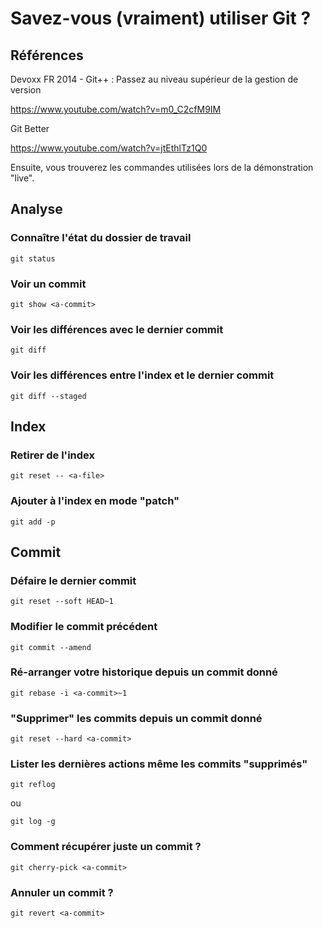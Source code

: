 # Savez-vous (vraiment) utiliser Git ?

## Références

Devoxx FR 2014 - Git++ : Passez au niveau supérieur de la gestion de version

https://www.youtube.com/watch?v=m0_C2cfM9IM

Git Better

https://www.youtube.com/watch?v=jtEthlTz1Q0


Ensuite, vous trouverez les commandes utilisées lors de la démonstration "live".

## Analyse

### Connaître l'état du dossier de travail

`git status`

### Voir un commit

`git show <a-commit>`

### Voir les différences avec le dernier commit

`git diff`

### Voir les différences entre l'index et le dernier commit

`git diff --staged`

## Index

### Retirer de l'index

`git reset -- <a-file>`

### Ajouter à l'index en mode "patch"

`git add -p`

## Commit

### Défaire le dernier commit

`git reset --soft HEAD~1`

### Modifier le commit précédent

`git commit --amend`

### Ré-arranger votre historique depuis un commit donné

`git rebase -i <a-commit>~1`

### "Supprimer" les commits depuis un commit donné

`git reset --hard <a-commit>`

### Lister les dernières actions même les commits "supprimés"

`git reflog`

ou

`git log -g`

### Comment récupérer juste un commit ?

`git cherry-pick <a-commit>`

### Annuler un commit ?

`git revert <a-commit>`
